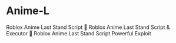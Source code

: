 # Anime-L
Roblox Anime Last Stand Script 🚀 Roblox Anime Last Stand Script &amp; Executor 🚀 Roblox Anime Last Stand Script Powerful Exploit
